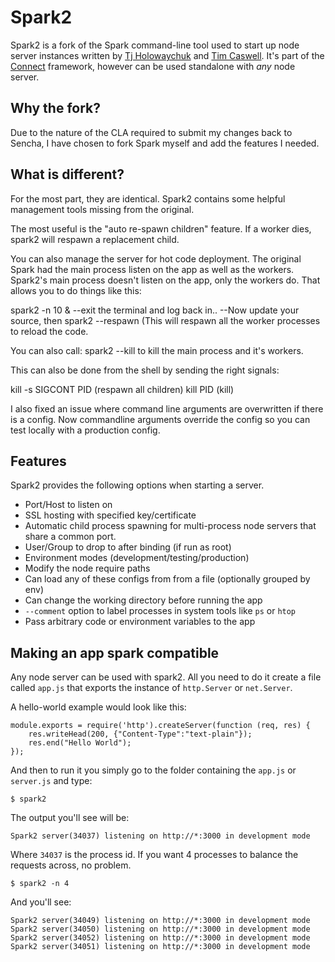 # Spark2

Spark2 is a fork of the Spark command-line tool used to start up node server instances written by [Tj Holowaychuk](http://github.com/visionmedia) and [Tim Caswell](http://github.com/creationix).  It's part of the [Connect](http://github.com/senchalabs/connect) framework, however can be used standalone with _any_ node server.

## Why the fork?

Due to the nature of the CLA required to submit my changes back to Sencha, I have chosen to fork Spark myself and add the features I needed.

## What is different?

For the most part, they are identical. Spark2 contains some helpful management tools missing from the original.

The most useful is the "auto re-spawn children" feature. If a worker dies, spark2 will respawn a replacement child.

You can also manage the server for hot code deployment. The original Spark had the main process listen on the app as well as the workers. Spark2's main process doesn't listen on the app, only the workers do.
That allows you to do things like this:

spark2 -n 10 &
--exit the terminal and log back in..
--Now update your source, then
spark2 --respawn (This will respawn all the worker processes to reload the code.

You can also call:
spark2 --kill to kill the main process and it's workers.

This can also be done from the shell by sending the right signals:

kill -s SIGCONT PID (respawn all children)
kill PID (kill)

I also fixed an issue where command line arguments are overwritten if there is a config. Now commandline arguments override the config so you can test locally with a production config.

## Features

Spark2 provides the following options when starting a server.

 - Port/Host to listen on
 - SSL hosting with specified key/certificate
 - Automatic child process spawning for multi-process node servers that share a common port.
 - User/Group to drop to after binding (if run as root)
 - Environment modes (development/testing/production)
 - Modify the node require paths
 - Can load any of these configs from from a file (optionally grouped by env)
 - Can change the working directory before running the app
 - `--comment` option to label processes in system tools like `ps` or `htop`
 - Pass arbitrary code or environment variables to the app

## Making an app spark compatible

Any node server can be used with spark2.  All you need to do it create a file called `app.js` that exports the instance of `http.Server` or `net.Server`.

A hello-world example would look like this:

    module.exports = require('http').createServer(function (req, res) {
        res.writeHead(200, {"Content-Type":"text-plain"});
        res.end("Hello World");
    });

And then to run it you simply go to the folder containing the `app.js` or `server.js` and type:

    $ spark2

The output you'll see will be:

    Spark2 server(34037) listening on http://*:3000 in development mode

Where `34037` is the process id. If you want 4 processes to balance the requests across, no problem.

    $ spark2 -n 4

And you'll see:

    Spark2 server(34049) listening on http://*:3000 in development mode
    Spark2 server(34050) listening on http://*:3000 in development mode
    Spark2 server(34052) listening on http://*:3000 in development mode
    Spark2 server(34051) listening on http://*:3000 in development mode

